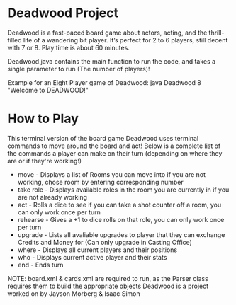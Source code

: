 # Deadwood Project

Deadwood is a fast-paced board game about actors, acting, and
the thrill-filled life of a wandering bit player. It’s perfect for 2 to
6 players, still decent with 7 or 8. Play time is about 60 minutes.

Deadwood.java contains the main function to run the code, and takes a single 
parameter to run (The number of players)!

Example for an Eight Player game of Deadwood: 
java Deadwood 8
"Welcome to DEADWOOD!"

# How to Play

This terminal version of the board game Deadwood uses terminal commands to move
around the board and act! Below is a complete list of the commands a player can 
make on their turn (depending on where they are or if they're working!)

* move - Displays a list of Rooms you can move into if you are not working, chose room by entering corresponding number
* take role - Displays available roles in the room you are currently in if you are not already working
* act - Rolls a dice to see if you can take a shot counter off a room, you can only work once per turn
* rehearse - Gives a +1 to dice rolls on that role, you can only work once per turn
* upgrade - Lists all avaliable upgrades to player that they can exchange Credits and Money for (Can only upgrade in Casting Office)
* where - Displays all current players and their positions
* who - Displays current active player and their stats
* end - Ends turn 

NOTE: board.xml & cards.xml are required to run, as the Parser class requires
them to build the appropriate objects
Deadwood is a project worked on by Jayson Morberg & Isaac Simon